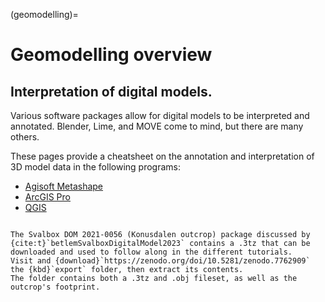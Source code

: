 (geomodelling)=
# Geomodelling overview

## Interpretation of digital models.

Various software packages allow for digital models to be interpreted and annotated.
Blender, Lime, and MOVE come to mind, but there are many others.

These pages provide a cheatsheet on the annotation and interpretation of 3D model data in the following programs:

- [Agisoft Metashape](gemodel_tutorial.md)
- [ArcGIS Pro](arcgis_cheatsheet.md)
- [QGIS](qgis_cheatsheet.md)

```{admonition} Download sample data

The Svalbox DOM 2021-0056 (Konusdalen outcrop) package discussed by {cite:t}`betlemSvalboxDigitalModel2023` contains a .3tz that can be downloaded and used to follow along in the different tutorials.
Visit and {download}`https://zenodo.org/doi/10.5281/zenodo.7762909` the {kbd}`export` folder, then extract its contents.
The folder contains both a .3tz and .obj fileset, as well as the outcrop's footprint.
```